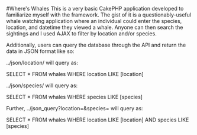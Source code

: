#Where's Whales
This is a very basic CakePHP application developed to familiarize myself with the framework. The gist of it is a questionably-useful whale watching application where an individual could enter the species, location, and datetime they viewed a whale. Anyone can then search the sightings and I used AJAX to filter by location and/or species. 

Additionally, users can query the database through the API and return the data in JSON format like so:

../json/location/<location> will query as:

SELECT * FROM whales
WHERE location LIKE [location]

../json/species/<species> will query as:

SELECT * FROM whales
WHERE species LIKE [species]

Further,
../json_query?location=<location>&species=<species> will query as:

SELECT * FROM whales
WHERE location LIKE [location] AND species LIKE [species]
